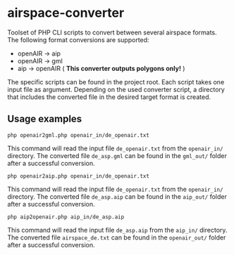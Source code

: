 # airspace-converter
Toolset of PHP CLI scripts to convert between several airspace formats. The following format conversions are supported:

* openAIR -> aip
* openAIR -> gml
* aip -> openAIR ( **This converter outputs polygons only!** )

The specific scripts can be found in the project root. Each script takes one input file as argument.
Depending on the used converter script, a directory that includes the converted file in the desired target format is 
created.

## Usage examples

`php openair2gml.php openair_in/de_openair.txt`

This command will read the input file `de_openair.txt` from the `openair_in/` directory. The converted file 
`de_asp.gml` can be found in the `gml_out/` folder after a successful conversion.


`php openair2aip.php openair_in/de_openair.txt`

This command will read the input file `de_openair.txt` from the `openair_in/` directory. The converted file 
`de_asp.aip` can be found in the `aip_out/` folder after a successful conversion.


`php aip2openair.php aip_in/de_asp.aip`

This command will read the input file `de_asp.aip` from the `aip_in/` directory. The converted file `airspace_de.txt`
can be found in the `openair_out/` folder after a successful conversion.
